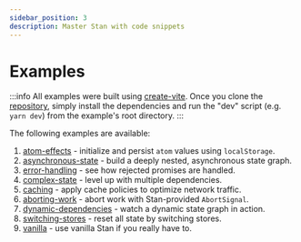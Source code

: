 ```yaml
---
sidebar_position: 3
description: Master Stan with code snippets
---
```


# Examples

:::info
All examples were built using [create-vite](https://github.com/vitejs/vite/tree/main/packages/create-vite). Once you clone the [repository](https://github.com/rkrupinski/stan), simply install the dependencies and run the "dev" script (e.g. `yarn dev`) from the example's root directory.
:::

The following examples are available:

1. [atom-effects](https://github.com/rkrupinski/stan/tree/master/packages/examples/atom-effects) - initialize and persist `atom` values using `localStorage`.
2. [asynchronous-state](https://github.com/rkrupinski/stan/tree/master/packages/examples/asynchronous-state) - build a deeply nested, asynchronous state graph.
3. [error-handling](https://github.com/rkrupinski/stan/tree/master/packages/examples/error-handling) - see how rejected promises are handled.
4. [complex-state](https://github.com/rkrupinski/stan/tree/master/packages/examples/complex-state) - level up with multiple dependencies.
5. [caching](https://github.com/rkrupinski/stan/tree/master/packages/examples/caching) - apply cache policies to optimize network traffic.
6. [aborting-work](https://github.com/rkrupinski/stan/tree/master/packages/examples/aborting-work) - abort work with Stan-provided `AbortSignal`.
7. [dynamic-dependencies](https://github.com/rkrupinski/stan/tree/master/packages/examples/dynamic-dependencies) - watch a dynamic state graph in action.
8. [switching-stores](https://github.com/rkrupinski/stan/tree/master/packages/examples/switching-stores) - reset all state by switching stores.
9. [vanilla](https://github.com/rkrupinski/stan/tree/master/packages/examples/vanilla) - use vanilla Stan if you really have to.
